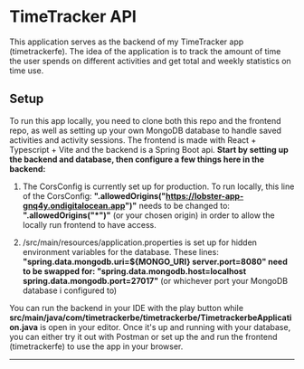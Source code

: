 # TimeTracker API

This application serves as the backend of my TimeTracker app (timetrackerfe).
The idea of the application is to track the amount of time the user spends on different activities
and get total and weekly statistics on time use.

## Setup

To run this app locally, you need to clone both this repo and the frontend repo, as well as setting
up your own MongoDB database to handle saved activities and activity sessions.
The frontend is made with React + Typescript + Vite and the backend is a Spring Boot api.
**Start by setting up the backend and database, then configure a few things here in the backend:**

1. The CorsConfig is currently set up for production. To run locally, this line of the CorsConfig:
**".allowedOrigins("https://lobster-app-gnq4y.ondigitalocean.app")"**
needs to be changed to:
**".allowedOrigins("*")"**
(or your chosen origin) in order to allow the locally run frontend to have access. 

2. /src/main/resources/application.properties is set up for hidden environment variables for the database.
These lines:
**"spring.data.mongodb.uri=${MONGO_URI}
server.port=8080"
need to be swapped for:
"spring.data.mongodb.host=localhost
spring.data.mongodb.port=27017"** (or whichever port your MongoDB database i configured to)

You can run the backend in your IDE with the play button while
**src/main/java/com/timetrackerbe/timetrackerbe/TimetrackerbeApplication.java** is open in your editor.
Once it's up and running with your database, you can either try it out with Postman or set up the and run
the frontend (timetrackerfe) to use the app in your browser.

-------------------------------------------------------------------------------------------------------
